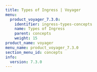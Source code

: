 ```yaml
---
title: Types of Ingress | Voyager
menu:
  product_voyager_7.3.0:
    identifier: ingress-types-concepts
    name: Types of Ingress
    parent: concepts
    weight: 15
product_name: voyager
menu_name: product_voyager_7.3.0
section_menu_id: concepts
info:
  version: 7.3.0
---
```


